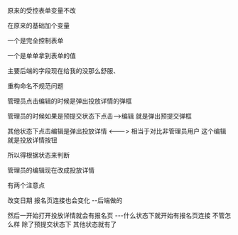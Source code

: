 原来的受控表单变量不改

在原来的基础加个变量


一个是完全控制表单


一个是单单拿到表单的值


主要后端的字段现在给我的没那么舒服、


重构命名不规范问题



管理员点击编辑的时候是弹出投放详情的弹框


管理员的时候如果是预提交状态下点击-->编辑 就是弹出预提交弹框

其他状态下点击编辑是弹出投放详情   <---> 相当于对比非管理员用户  这个编辑就是投放详情按钮


所以得根据状态来判断



管理员的编辑现在改成投放详情



有两个注意点

改变日期  报名页连接也会变化   --后端做的

然后一开始打开投放详情就会有报名页   ---什么状态下就开始有报名页连接  不管怎么样  除了预提交状态下 其他状态就有了

